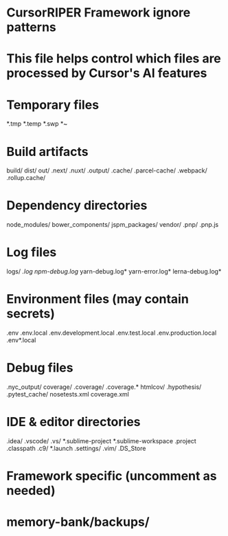 # CursorRIPER Framework ignore patterns
# This file helps control which files are processed by Cursor's AI features

# Temporary files
*.tmp
*.temp
*.swp
*~

# Build artifacts
build/
dist/
out/
.next/
.nuxt/
.output/
.cache/
.parcel-cache/
.webpack/
.rollup.cache/

# Dependency directories
node_modules/
bower_components/
jspm_packages/
vendor/
.pnp/
.pnp.js

# Log files
logs/
*.log
npm-debug.log*
yarn-debug.log*
yarn-error.log*
lerna-debug.log*

# Environment files (may contain secrets)
.env
.env.local
.env.development.local
.env.test.local
.env.production.local
.env*.local

# Debug files
.nyc_output/
coverage/
.coverage/
.coverage.*
htmlcov/
.hypothesis/
.pytest_cache/
nosetests.xml
coverage.xml

# IDE & editor directories
.idea/
.vscode/
.vs/
*.sublime-project
*.sublime-workspace
.project
.classpath
.c9/
*.launch
.settings/
.vim/
.DS_Store

# Framework specific (uncomment as needed)
# memory-bank/backups/
